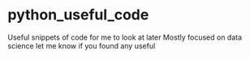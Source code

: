 # python_useful_code
Useful snippets of code for me to look at later
Mostly focused on data science
let me know if you found any useful
